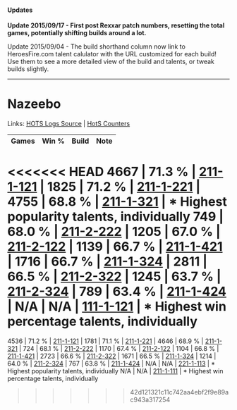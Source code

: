 #### Updates
**Update 2015/09/17 - First post Rexxar patch numbers, resetting the total games, potentially shifting builds around a lot.**

Update 2015/09/04 - The build shorthand column now link to HeroesFire.com talent calulator with the URL customized for each build!  
Use them to see a more detailed view of the build and talents, or tweak builds slightly.

***

# Nazeebo

Links: [HOTS Logs Source](https://www.hotslogs.com/Sitewide/HeroDetails?Hero=Nazeebo) | [HotS Counters](http://hotscounters.com/#/hero/Nazeebo)

Games  | Win %  | Build     | Note
-----  | -----  | -----     | ----
<<<<<<< HEAD
4667   | 71.3 % | [211-1-121](http://www.heroesfire.com/hots/talent-calculator/nazeebo#kCqH) | 
1825   | 71.2 % | [211-1-221](http://www.heroesfire.com/hots/talent-calculator/nazeebo#kCrr) | 
4755   | 68.8 % | [211-1-321](http://www.heroesfire.com/hots/talent-calculator/nazeebo#kCtP) | * Highest popularity talents, individually
749    | 68.0 % | [211-2-222](http://www.heroesfire.com/hots/talent-calculator/nazeebo#kD5U) | 
1205   | 67.0 % | [211-2-122](http://www.heroesfire.com/hots/talent-calculator/nazeebo#kD3w) | 
1139   | 66.7 % | [211-1-421](http://www.heroesfire.com/hots/talent-calculator/nazeebo#kCuz) | 
1716   | 66.7 % | [211-1-324](http://www.heroesfire.com/hots/talent-calculator/nazeebo#kCtS) | 
2811   | 66.5 % | [211-2-322](http://www.heroesfire.com/hots/talent-calculator/nazeebo#kD72) | 
1245   | 63.7 % | [211-2-324](http://www.heroesfire.com/hots/talent-calculator/nazeebo#kD74) | 
789    | 63.4 % | [211-1-424](http://www.heroesfire.com/hots/talent-calculator/nazeebo#kCv0) | 
N/A    | N/A    | [111-1-121](http://www.heroesfire.com/hots/talent-calculator/nazeebo#gOhH) | * Highest win percentage talents, individually
=======
4536   | 71.2 % | [211-1-121](http://www.heroesfire.com/hots/talent-calculator/nazeebo#kCqH) | 
1781   | 71.1 % | [211-1-221](http://www.heroesfire.com/hots/talent-calculator/nazeebo#kCrr) | 
4646   | 68.9 % | [211-1-321](http://www.heroesfire.com/hots/talent-calculator/nazeebo#kCtP) | 
724    | 68.1 % | [211-2-222](http://www.heroesfire.com/hots/talent-calculator/nazeebo#kD5U) | 
1170   | 67.4 % | [211-2-122](http://www.heroesfire.com/hots/talent-calculator/nazeebo#kD3w) | 
1104   | 66.8 % | [211-1-421](http://www.heroesfire.com/hots/talent-calculator/nazeebo#kCuz) | 
2723   | 66.6 % | [211-2-322](http://www.heroesfire.com/hots/talent-calculator/nazeebo#kD72) | 
1671   | 66.5 % | [211-1-324](http://www.heroesfire.com/hots/talent-calculator/nazeebo#kCtS) | 
1214   | 64.0 % | [211-2-324](http://www.heroesfire.com/hots/talent-calculator/nazeebo#kD74) | 
767    | 63.8 % | [211-1-424](http://www.heroesfire.com/hots/talent-calculator/nazeebo#kCv0) | 
N/A    | N/A    | [221-1-113](http://www.heroesfire.com/hots/talent-calculator/nazeebo#kbEf) | * Highest popularity talents, individually
N/A    | N/A    | [211-1-111](http://www.heroesfire.com/hots/talent-calculator/nazeebo#kCq7) | * Highest win percentage talents, individually
>>>>>>> 42d121321c11c742aa4ebf2f9e89ac943a317254
